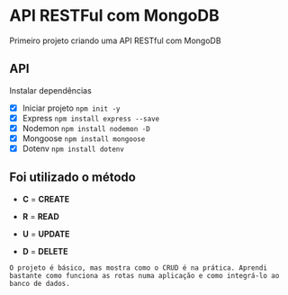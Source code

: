 # API RESTFul com MongoDB

Primeiro projeto criando uma API RESTful com MongoDB

## API

Instalar dependências

- [x] Iniciar projeto `npm init -y`
- [x] Express `npm install express --save`
- [x] Nodemon `npm install nodemon -D`
- [x] Mongoose `npm install mongoose`
- [x] Dotenv `npm install dotenv`

## Foi utilizado o método

- **C** = **CREATE**

- **R** = **READ**

- **U** = **UPDATE**

- **D** = **DELETE**

```text
O projeto é básico, mas mostra como o CRUD é na prática. Aprendi bastante como funciona as rotas numa aplicação e como integrá-lo ao banco de dados.
```
